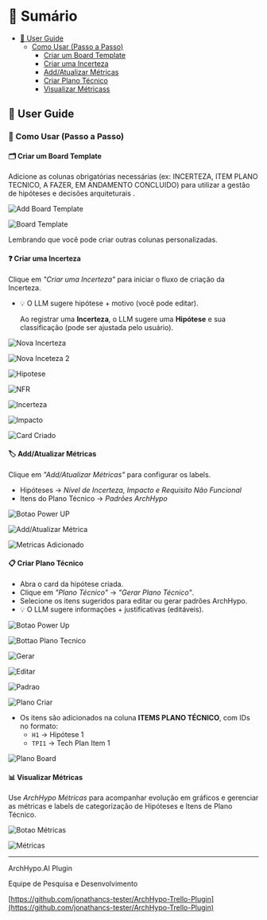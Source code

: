 # 📑 Sumário
- [📖 User Guide](#-user-guide)
  - [Como Usar (Passo a Passo)](#-como-usar-passo-a-passo)
    - [Criar um Board Template](#%EF%B8%8F-criar-um-board-template)
    - [Criar uma Incerteza](#-criar-uma-incerteza)
    - [Add/Atualizar Métricas](#-addatualizar-métricas)
    - [Criar Plano Técnico](#-criar-plano-técnico)
    - [Visualizar Métricass](#-archhypo-métricas)
  
## 📖 User Guide

### 🚀 Como Usar (Passo a Passo)

#### 🗂️ Criar um Board Template  
Adicione as colunas obrigatórias necessárias (ex: INCERTEZA, ITEM PLANO TECNICO, A FAZER, EM ANDAMENTO CONCLUIDO) para utilizar a gestão de hipóteses e decisões arquiteturais .

![Add Board Template](img/image-1.png)

![Board Template](img/image.png)

Lembrando que você pode criar outras colunas personalizadas.

#### ❓ Criar uma Incerteza
Clique em *"Criar uma Incerteza"* para iniciar o fluxo de criação da Incerteza.
   - 💡 O LLM sugere hipótese + motivo (você pode editar).
  
     Ao registrar uma **Incerteza**, o LLM sugere uma **Hipótese** e sua classificação (pode ser ajustada pelo usuário).

![Nova Incerteza](img/image-2.png)

![Nova Inceteza 2](img/image-3.png)

![Hipotese](img/image-4.png)

![NFR](img/image-5.png)

![Incerteza](img/image-6.png)

![Impacto](img/image-7.png)

![Card Criado](img/image-8.png)
  
#### 🏷️ Add/Atualizar Métricas  
Clique em *"Add/Atualizar Métricas"* para configurar os labels.
  - Hipóteses → *Nível de Incerteza, Impacto e Requisito Não Funcional*  
  - Itens do Plano Técnico → *Padrões ArchHypo*  

![Botao Power UP](img/image-9.png)

![Add/Atualizar Métrica](img/image-10.png)

![Metricas Adicionado](img/image-11.png)

#### 📋 Criar Plano Técnico  
   - Abra o card da hipótese criada.  
   - Clique em *"Plano Técnico"* → *"Gerar Plano Técnico"*.  
   - Selecione os itens sugeridos para editar ou gerar padrões ArchHypo.  
   - 💡 O LLM sugere informações + justificativas (editáveis).

![Botao Power Up](img/image-9.png)

![Bottao Plano Tecnico](img/image-12.png)

![Gerar](img/image-13.png)

![Editar](img/image-14.png)

![Padrao](img/image-15.png)

![Plano Criar](img/image-16.png)

   - Os itens são adicionados na coluna **ITEMS PLANO TÉCNICO**, com IDs no formato:  
     - `H1` → Hipótese 1  
     - `TPI1` → Tech Plan Item 1

   ![Plano Board](img/image-17.png)
   
#### 📊 **Visualizar Métricas** 

Use *ArchHypo Métricas* para acompanhar evolução em gráficos e gerenciar as métricas e labels de categorização de Hipóteses e Itens de Plano Técnico.

![Botao Métricas](img/image-18.png)

![Métricas](img/image-19.png)


--------------------------------------------------------------------------------------------------------------------

ArchHypo.AI Plugin

Equipe de Pesquisa e Desenvolvimento

[https://github.com/jonathancs-tester/ArchHypo-Trello-Plugin](https://github.com/jonathancs-tester/ArchHypo-Trello-Plugin)



